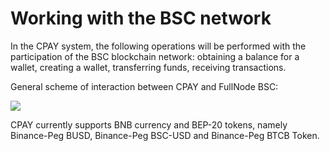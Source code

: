 # Working with the BSC network

In the CPAY system, the following operations will be performed with the participation of the BSC blockchain network: obtaining a balance for a wallet, creating a wallet, transferring funds, receiving transactions.

General scheme of interaction between CPAY and FullNode BSC:

![](../.gitbook/assets/screenshot-programforyou.ru-2021.11.08-13\_48\_19.png)

CPAY currently supports BNB currency and BEP-20 tokens, namely Binance-Peg BUSD, Binance-Peg BSC-USD and Binance-Peg BTCB Token.
